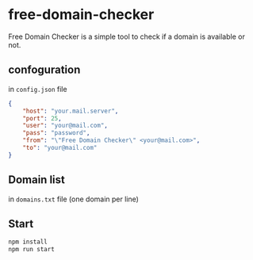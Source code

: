 # free-domain-checker

Free Domain Checker is a simple tool to check if a domain is available or not.

## confoguration

in `config.json` file

```json
{
    "host": "your.mail.server",
    "port": 25,
    "user": "your@mail.com",
    "pass": "password", 
    "from": "\"Free Domain Checker\" <your@mail.com>",
    "to": "your@mail.com"
}
```

## Domain list

in `domains.txt` file (one domain per line)

## Start

```bash
npm install
npm run start
```
